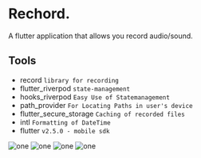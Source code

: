 # Rechord.
A flutter application that allows you record audio/sound.

## Tools
- record `library for recording`
- flutter_riverpod `state-management`
- hooks_riverpod `Easy Use of Statemanagement`
- path_provider `For Locating Paths in user's device`
- flutter_secure_storage `Caching of recorded files`
- intl `Formatting of DateTime`
- flutter `v2.5.0 - mobile sdk`

![one](./screenshots/1.png)
![one](./screenshots/2.png)
![one](./screenshots/3.png)
![one](./screenshots/4.png)

